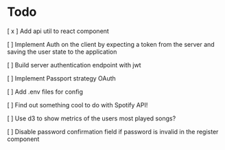 # Todo
[ x ] Add api util to react component

[  ] Implement Auth on the client by expecting a token from the server and saving the user state to the application

[  ] Build server authentication endpoint with jwt

[  ] Implement Passport strategy OAuth

[  ] Add .env files for config

[  ] Find out something cool to do with Spotify API!

[  ] Use d3 to show metrics of the users most played songs?

[  ] Disable password confirmation field if password is invalid in the register component
